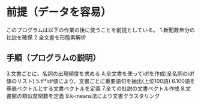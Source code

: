 # 前提（データを容易）
このプログラムは以下の作業の後に使うことを前提としている。
1.新聞数年分の社説を確保
2.全文書を形態素解析
## 手順（プログラムの説明）
3.文書ごとに、名詞の出現頻度を求める
4.全文書を使ってidfを作成(全名詞のidf値のリスト)
5.tf*idf値により、文書ごとに重要語句を抽出(上位100語)
6.100語を基底ベクトルとする文書ベクトルを定義
7.全ての社説の文書ベクトル作成
8.文書館の類似度関数を定義
9.k-means法により文書クラスタリング
